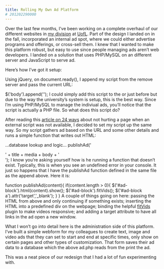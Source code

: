 ```yaml
---
title: Rolling My Own Ad Platform
# 201202290000
---
```

Over the last few months, I’ve been working on a complete overhaul of our different websites in [my division](http://louisville.edu/delphi) at [UofL](http://louisville.edu/). Part of the design I landed on in the fall, incorporated an internal ad spot, where we could either advertise programs and offerings, or cross-sell them. I knew that I wanted to make this platform robust, but easy to use since people managing ads aren’t web developers. I landed on a solution that uses PHP/MySQL on an different server and JavaScript to serve ad.

Here’s how I’ve got it setup:

Using jQuery, on document.ready(), I append my script from the remove server and pass the current URL:

$('body').append('<script type="text/javascript" src="http://remoteserver.com/ad.php?js&u=' + location.href + '"></script>');
I could simply add this script to the <head> or just before </body> but due to the way the university’s system is setup, this is the best way. Since I’m using PHP/MySQL to manage the indiviual ads, you’ll notice that the script is actually a PHP file. So what does this script do?

After reading this [article on 24 ways](http://24ways.org/2011/defending-the-perimeter-against-web-widgets) about not hurting a page when an external script was not available, I decided to set my script up the same way. So my script gathers ad based on the URL and some other details and runs a simple function that writes out HTML:

...database lookup and logic...
publishAd('<div class="ad">' + title + media + body + '</div>');
I know you’re asking yourself how is he running a function that doesn’t exist. Typically, this is when you see an undefined error in your console. It just so happens that I have the publishAd function defined in the same file as the append above. Here it is:

function publishAd(content){
	if(content.length > 0){
		$('#ad-block').html(content).show();
		$('#ad-block').fitVids();
		$('#ad-block a').attr('target','_blank');
	}
}
A couple of things going on here: passing the HTML from above and only continuing if something exists; inserting the HTML into a predefined div on the webpage; binding the helpful [fitVids](http://fitvidsjs.com/) plugin to make videos responsive; and adding a target attribute to have all links in the ad open a new window.

What I won’t go into detail here is the administration side of this platform. I’ve built a simple webform for my colleagues to create text, image and video ads that they can set to start and end at specific times, only show on certain pages and other types of customization. That form saves their ad data to a database which the above ad.php reads from the print the ad.

This was a neat piece of our redesign that I had a lot of fun experimenting with.